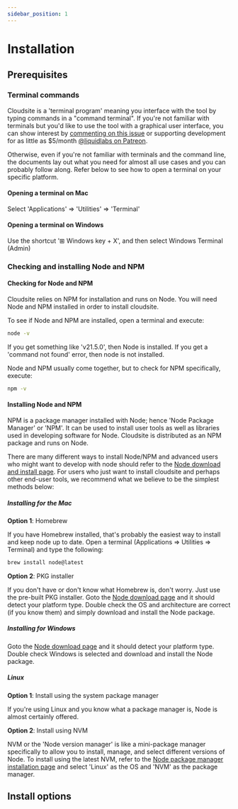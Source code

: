 ```yaml
---
sidebar_position: 1
---
```

# Installation

## Prerequisites

### Terminal commands

Cloudsite is a 'terminal program' meaning you interface with the tool by typing commands in a "command terminal". If you're not familiar with terminals but you'd like to use the tool with a graphical user interface, you can show interest by [commenting on this issue](https://github.com/liquid-labs/cloudsite/issues/160) or supporting development for as little as $5/month [@liquidlabs on Patreon](https://www.patreon.com/liquidlabs).

Otherwise, even if you're not familiar with terminals and the command line, the documents lay out what you need for almost all use cases and you can probably follow along. Refer below to see how to open a terminal on your specific platform.

#### Opening a terminal on Mac

Select 'Applications' => 'Utilities' => 'Terminal'

#### Opening a terminal on Windows

Use the shortcut '⊞ Windows key + X', and then select Windows Terminal (Admin)

### Checking and installing Node and NPM

#### Checking for Node and NPM

Cloudsite relies on NPM for installation and runs on Node. You will need Node and NPM installed in order to install cloudsite.

To see if Node and NPM are installed, open a terminal and execute:
```bash
node -v
```

If you get something like 'v21.5.0', then Node is installed. If you get a 'command not found' error, then node is not installed.

Node and NPM usually come together, but to check for NPM specifically, execute:
```bash
npm -v
```

#### Installing Node and NPM

NPM is a package manager installed with Node; hence 'Node Package Manager' or 'NPM'. It can be used to install user tools as well as libraries used in developing software for Node. Cloudsite is distributed as an NPM package and runs on Node.

There are many different ways to install Node/NPM and advanced users who might want to develop with node should refer to the [Node download and install page](https://nodejs.org/en/download/package-manager). For users who just want to install cloudsite and perhaps other end-user tools, we recommend what we believe to be the simplest methods below:

##### Installing for the Mac

__Option 1__: Homebrew

If you have Homebrew installed, that's probably the easiest way to install and keep node up to date. Open a terminal (Applications => Utilities => Terminal) and type the following:
```bash
brew install node@latest
```

__Option 2__: PKG installer

If you don't have or don't know what Homebrew is, don't worry. Just use the pre-built PKG installer. Goto the [Node download page](https://nodejs.org/en/download) and it should detect your platform type. Double check the OS and architecture are correct (if you know them) and simply download and install the Node package.

##### Installing for Windows

Goto the [Node download page](https://nodejs.org/en/download) and it should detect your platform type. Double check Windows is selected and download and install the Node package.

##### Linux

__Option 1__: Install using the system package manager

If you're using Linux and you know what a package manager is, Node is almost certainly offered.

__Option 2__: Install using NVM

NVM or the 'Node version manager' is like a mini-package manager specifically to allow you to install, manage, and select different versions of Node. To install using the latest NVM, refer to the [Node package manager installation page](https://nodejs.org/en/download/package-manager) and select 'Linux' as the OS and 'NVM' as the package manager.

## Install options



